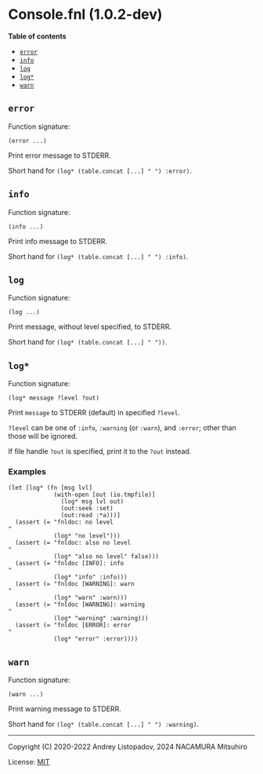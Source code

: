 # Console.fnl (1.0.2-dev)

**Table of contents**

- [`error`](#error)
- [`info`](#info)
- [`log`](#log)
- [`log*`](#log-1)
- [`warn`](#warn)

## `error`
Function signature:

```
(error ...)
```

Print error message to STDERR.

Short hand for `(log* (table.concat [...] " ") :error)`.

## `info`
Function signature:

```
(info ...)
```

Print info message to STDERR.

Short hand for `(log* (table.concat [...] " ") :info)`.

## `log`
Function signature:

```
(log ...)
```

Print message, without level specified, to STDERR.

Short hand for `(log* (table.concat [...] " "))`.

## `log*`
Function signature:

```
(log* message ?level ?out)
```

Print `message` to STDERR (default) in specified `?level`.

`?level` can be one of `:info`, `:warning` (or `:warn`), and `:error`;
other than those will be ignored.

If file handle `?out` is specified, print it to the `?out` instead.

### Examples

```fennel
(let [log* (fn [msg lvl]
             (with-open [out (io.tmpfile)]
               (log* msg lvl out)
               (out:seek :set)
               (out:read :*a)))] 
  (assert (= "fnldoc: no level
"
             (log* "no level")))
  (assert (= "fnldoc: also no level
"
             (log* "also no level" false)))
  (assert (= "fnldoc [INFO]: info
"
             (log* "info" :info)))
  (assert (= "fnldoc [WARNING]: warn
"
             (log* "warn" :warn)))
  (assert (= "fnldoc [WARNING]: warning
"
             (log* "warning" :warning)))
  (assert (= "fnldoc [ERROR]: error
"
             (log* "error" :error))))
```

## `warn`
Function signature:

```
(warn ...)
```

Print warning message to STDERR.

Short hand for `(log* (table.concat [...] " ") :warning)`.


---

Copyright (C) 2020-2022 Andrey Listopadov, 2024 NACAMURA Mitsuhiro

License: [MIT](https://git.sr.ht/~m15a/fnldoc/tree/main/item/LICENSE)


<!-- Generated with Fnldoc 1.0.2-dev
     https://sr.ht/~m15a/fnldoc/ -->
